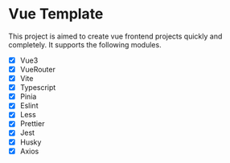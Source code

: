 # Vue Template

This project is aimed to create vue frontend projects quickly and completely. It supports the following modules.

- [x] Vue3
- [x] VueRouter
- [x] Vite
- [x] Typescript
- [x] Pinia
- [x] Eslint
- [x] Less
- [x] Prettier
- [x] Jest
- [x] Husky
- [x] Axios
